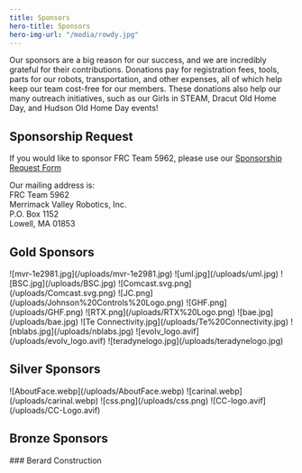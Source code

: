 ```yaml
---
title: Sponsors
hero-title: Sponsors
hero-img-url: "/media/rowdy.jpg"
---
```


Our sponsors are a big reason for our success, and we are incredibly grateful for their contributions. Donations pay for registration fees, tools, parts for our robots, transportation, and other expenses, all of which help keep our team cost-free for our members. These donations also help our many outreach initiatives, such as our Girls in STEAM, Dracut Old Home Day, and Hudson Old Home Day events!

## Sponsorship Request

If you would like to sponsor FRC Team 5962, please use our [Sponsorship Request Form](https://docs.google.com/document/d/1LQEyNI_e7QexB_lAe1Dxm9yd7V4_Z1iUouO3ZZPkZJU/edit?usp=sharing)

Our mailing address is: <br>
FRC Team 5962<br>
Merrimack Valley Robotics, Inc.<br>
P.O. Box 1152<br>
Lowell, MA 01853<br>

<div class="divider"></div>

## Gold Sponsors

<div class="sponsor-pics" markdown="1">
![mvr-1e2981.jpg](/uploads/mvr-1e2981.jpg)
![uml.jpg](/uploads/uml.jpg)
![BSC.jpg](/uploads/BSC.jpg)
![Comcast.svg.png](/uploads/Comcast.svg.png)
![JC.png](/uploads/Johnson%20Controls%20Logo.png)
![GHF.png](/uploads/GHF.png)
![RTX.png](/uploads/RTX%20Logo.png)
![bae.jpg](/uploads/bae.jpg)
![Te Connectivity.jpg](/uploads/Te%20Connectivity.jpg)
![nblabs.jpg](/uploads/nblabs.jpg)
![evolv_logo.avif](/uploads/evolv_logo.avif)
![teradynelogo.jpg](/uploads/teradynelogo.jpg)


</div>
<div class="divider"></div>

## Silver Sponsors

<div class="sponsor-pics" markdown="1">
![AboutFace.webp](/uploads/AboutFace.webp)
![carinal.webp](/uploads/carinal.webp)
![css.png](/uploads/css.png)
![CC-logo.avif](/uploads/CC-Logo.avif)



</div>
<div class="divider"></div>

## Bronze Sponsors 

<div class="sponsor-pics" markdown="1">
### Berard Construction
</div>
<div class="divider"></div>
<div class="pics-size-7" markdown="1">